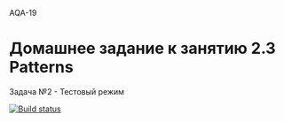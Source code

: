 AQA-19    
# Домашнее задание к занятию 2.3 Patterns

Задача №2 - Тестовый режим  

[![Build status](https://ci.appveyor.com/api/projects/status/rtgvgb38nal39a4q?svg=true)](https://ci.appveyor.com/project/goso-nct/netology-auto-dz2-3-t2)

